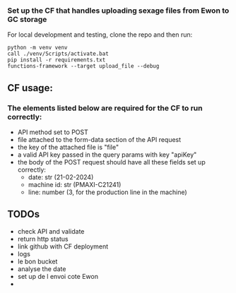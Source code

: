 ### Set up the CF that handles uploading sexage files from Ewon to GC storage
For local development and testing, clone the repo and then run:
```
python -m venv venv
call ./venv/Scripts/activate.bat
pip install -r requirements.txt
functions-framework --target upload_file --debug 
```

## CF usage:
### The elements listed below are required for the CF to run correctly:
- API method set to POST
- file attached to the form-data section of the API request
- the key of the attached file is "file"
- a valid API key passed in the query params with key "apiKey"
- the body of the POST request should have all these fields set up correctly:
  - date: str (21-02-2024)
  - machine id: str (PMAXI-C21241)
  - line: number (3, for the production line in the machine)


## TODOs
- check API and validate
- return http status
- link github with CF deployment
- logs
- le bon bucket
- analyse the date
- set up de l envoi cote Ewon
- 
